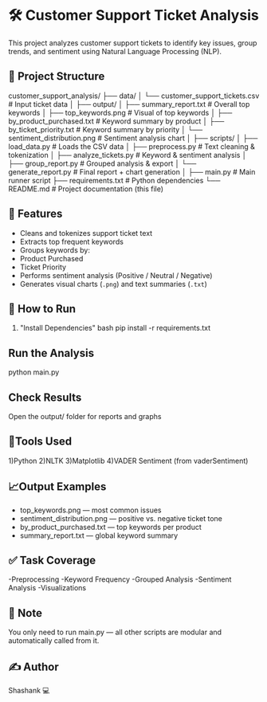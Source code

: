 # 🛠️ Customer Support Ticket Analysis

This project analyzes customer support tickets to identify key issues, group trends, and sentiment using Natural Language Processing (NLP).

## 📌 Project Structure

customer_support_analysis/
├── data/
│   └── customer_support_tickets.csv      # Input ticket data
│
├── output/
│   ├── summary_report.txt                # Overall top keywords
│   ├── top_keywords.png                  # Visual of top keywords
│   ├── by_product_purchased.txt          # Keyword summary by product
│   ├── by_ticket_priority.txt            # Keyword summary by priority
│   └── sentiment_distribution.png        # Sentiment analysis chart
│
├── scripts/
│   ├── load_data.py                      # Loads the CSV data
│   ├── preprocess.py                     # Text cleaning & tokenization
│   ├── analyze_tickets.py                # Keyword & sentiment analysis
│   ├── group_report.py                   # Grouped analysis & export
│   └── generate_report.py                # Final report + chart generation
│
├── main.py                               # Main runner script
├── requirements.txt                      # Python dependencies
└── README.md                             # Project documentation (this file)


## 🧪 Features

- Cleans and tokenizes support ticket text
- Extracts top frequent keywords
- Groups keywords by:
- Product Purchased 
- Ticket Priority
- Performs sentiment analysis (Positive / Neutral / Negative)
- Generates visual charts (`.png`) and text summaries (`.txt`)

## 🚀 How to Run

1. "Install Dependencies"
bash
   pip install -r requirements.txt

## Run the Analysis

python main.py

## Check Results

Open the output/ folder for reports and graphs

## 🧠Tools Used

1)Python
2)NLTK
3)Matplotlib
4)VADER Sentiment (from vaderSentiment)

## 📈Output Examples

- top_keywords.png — most common issues
- sentiment_distribution.png — positive vs. negative ticket tone
- by_product_purchased.txt — top keywords per product
- summary_report.txt — global keyword summary

## ✅ Task Coverage

-Preprocessing
-Keyword Frequency
-Grouped Analysis
-Sentiment Analysis
-Visualizations

## 📌 Note

You only need to run main.py — all other scripts are modular and automatically called from it.

## ✍️ Author
Shashank 💻